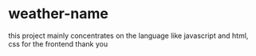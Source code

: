 # weather-name
this project mainly concentrates on the language like javascript and html, css for the frontend thank you
